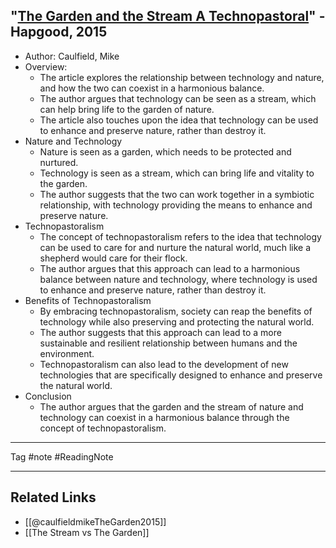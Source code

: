 ## "[The Garden and the Stream A Technopastoral](https://hapgood.us/2015/10/17/the-garden-and-the-stream-a-technopastoral/)" - Hapgood, 2015

- Author: Caulfield, Mike
-   Overview:
    -   The article explores the relationship between technology and nature, and how the two can coexist in a harmonious balance.
    -   The author argues that technology can be seen as a stream, which can help bring life to the garden of nature.
    -   The article also touches upon the idea that technology can be used to enhance and preserve nature, rather than destroy it.
-   Nature and Technology
    -   Nature is seen as a garden, which needs to be protected and nurtured.
    -   Technology is seen as a stream, which can bring life and vitality to the garden.
    -   The author suggests that the two can work together in a symbiotic relationship, with technology providing the means to enhance and preserve nature.
-   Technopastoralism
    -   The concept of technopastoralism refers to the idea that technology can be used to care for and nurture the natural world, much like a shepherd would care for their flock.
    -   The author argues that this approach can lead to a harmonious balance between nature and technology, where technology is used to enhance and preserve nature, rather than destroy it.
-   Benefits of Technopastoralism
    -   By embracing technopastoralism, society can reap the benefits of technology while also preserving and protecting the natural world.
    -   The author suggests that this approach can lead to a more sustainable and resilient relationship between humans and the environment.
    -   Technopastoralism can also lead to the development of new technologies that are specifically designed to enhance and preserve the natural world.
-   Conclusion
    -   The author argues that the garden and the stream of nature and technology can coexist in a harmonious balance through the concept of technopastoralism.

--------------------------------

Tag #note #ReadingNote


----------------------------
## Related Links

- [[@caulfieldmikeTheGarden2015]]
- [[The Stream vs The Garden]]
